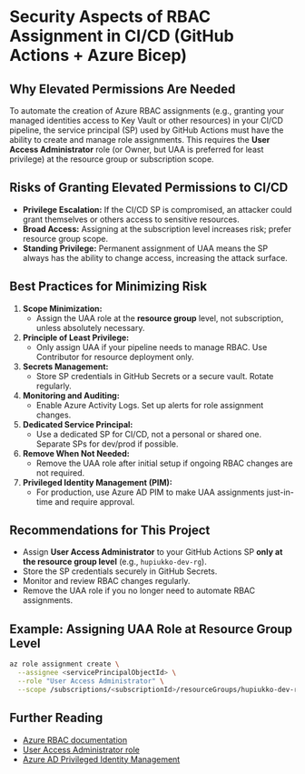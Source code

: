 # Security Aspects of RBAC Assignment in CI/CD (GitHub Actions + Azure Bicep)

## Why Elevated Permissions Are Needed

To automate the creation of Azure RBAC assignments (e.g., granting your managed identities access to Key Vault or other resources) in your CI/CD pipeline, the service principal (SP) used by GitHub Actions must have the ability to create and manage role assignments. This requires the **User Access Administrator** role (or Owner, but UAA is preferred for least privilege) at the resource group or subscription scope.

## Risks of Granting Elevated Permissions to CI/CD

- **Privilege Escalation:** If the CI/CD SP is compromised, an attacker could grant themselves or others access to sensitive resources.
- **Broad Access:** Assigning at the subscription level increases risk; prefer resource group scope.
- **Standing Privilege:** Permanent assignment of UAA means the SP always has the ability to change access, increasing the attack surface.

## Best Practices for Minimizing Risk

1. **Scope Minimization:**
   - Assign the UAA role at the **resource group** level, not subscription, unless absolutely necessary.
2. **Principle of Least Privilege:**
   - Only assign UAA if your pipeline needs to manage RBAC. Use Contributor for resource deployment only.
3. **Secrets Management:**
   - Store SP credentials in GitHub Secrets or a secure vault. Rotate regularly.
4. **Monitoring and Auditing:**
   - Enable Azure Activity Logs. Set up alerts for role assignment changes.
5. **Dedicated Service Principal:**
   - Use a dedicated SP for CI/CD, not a personal or shared one. Separate SPs for dev/prod if possible.
6. **Remove When Not Needed:**
   - Remove the UAA role after initial setup if ongoing RBAC changes are not required.
7. **Privileged Identity Management (PIM):**
   - For production, use Azure AD PIM to make UAA assignments just-in-time and require approval.

## Recommendations for This Project

- Assign **User Access Administrator** to your GitHub Actions SP **only at the resource group level** (e.g., `hupiukko-dev-rg`).
- Store the SP credentials securely in GitHub Secrets.
- Monitor and review RBAC changes regularly.
- Remove the UAA role if you no longer need to automate RBAC assignments.

## Example: Assigning UAA Role at Resource Group Level

```sh
az role assignment create \
  --assignee <servicePrincipalObjectId> \
  --role "User Access Administrator" \
  --scope /subscriptions/<subscriptionId>/resourceGroups/hupiukko-dev-rg
```

## Further Reading
- [Azure RBAC documentation](https://learn.microsoft.com/en-us/azure/role-based-access-control/overview)
- [User Access Administrator role](https://learn.microsoft.com/en-us/azure/role-based-access-control/built-in-roles#user-access-administrator)
- [Azure AD Privileged Identity Management](https://learn.microsoft.com/en-us/azure/active-directory/privileged-identity-management/pim-configure) 